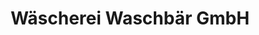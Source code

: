 ---
title: "Wäscherei Waschbär GmbH"
url: /naumburg-saale/waescherei-waschbaer-gmbh/
shop: Wäscherei
---
